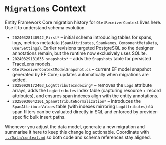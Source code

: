 # `Migrations` Context

Entity Framework Core migration history for `OtelReceiverContext` lives here. Use it to understand schema evolution.

- `20240328140942_First*` – initial schema introducing tables for spans, logs, metrics metadata (`SpanAttributes`, `SpanNames`, `ComponentMetaData`, `UserSettings`). Earlier revisions targeted PostgreSQL so the designer annotations remain, but the runtime now exclusively uses SQLite.
- `20240329181635_snapshots*` – adds the `Snapshots` table for persisted TraceLens models.
- `OtelReceiverContextModelSnapshot.cs` – current EF model snapshot generated by EF Core; updates automatically when migrations are added.
- `20250929172403_LogAttributeIndexing*` – removes the `Logs` attribute arrays, adds the `LogAttributes` index table (capturing resource + record attributes), and ensures span indexes align with the entity annotations.
- `20250930042101_SpanAttributeNormalization*` – introduces the `SpanAttributeValues` table (with indexes mirroring `LogAttributes`) so span filters can be evaluated directly in SQL and enforced by provider-specific bulk insert paths.

Whenever you adjust the data model, generate a new migration and summarise it here to keep this change log actionable. Coordinate with [`../Data/context.md`](../Data/context.md) so both code and schema references stay aligned.
